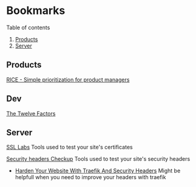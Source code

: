 # Bookmarks

Table of contents

1. [Products](#products)
2. [Server](#server)

## Products

[RICE - Simple prioritization for product managers](https://www.intercom.com/blog/rice-simple-prioritization-for-product-managers)


## Dev

[The Twelve Factors](https://12factor.net/)

## Server

[SSL Labs](www.ssllabs.com) Tools used to test your site's certificates

[Security headers Checkup](https://securityheaders.com/) Tools used to test your site's security headers
- [Harden Your Website With Traefik And Security Headers](https://levelup.gitconnected.com/harden-your-website-with-traefik-and-security-headers-a595844c4f1b) Might be helpfull when you need to improve your headers with traefik
